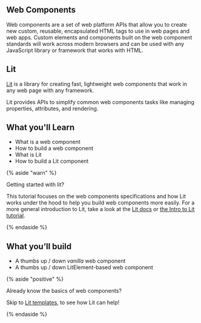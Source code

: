 ## Web Components

Web components are a set of web platform APIs that allow you to create new custom, reusable, encapsulated HTML tags to use in web pages and web apps. Custom elements and components built on the web component standards will work across modern browsers and can be used with any JavaScript library or framework that works with HTML.

## Lit

[Lit](/) is a library for creating fast, lightweight web components that work in any web page with any framework.

Lit provides APIs to simplify common web components tasks like managing properties, attributes, and rendering.

## What you'll Learn

* What is a web component
* How to build a web component
* What is Lit
* How to build a Lit component

{% aside "warn" %}

Getting started with lit?

This tutorial focuses on the web components specifications and how Lit works under the hood to help you build web components more easily. For a more general introduction to Lit, take a look at the [Lit docs](/docs/) or [the Intro to Lit tutorial](/tutorials/intro-to-lit/).

{% endaside %}

## What you’ll build

* A thumbs up / down *vanilla* web component
* A thumbs up / down LitElement-based web component

{% aside "positive" %}

Already know the basics of web components?

Skip to [Lit templates](#09), to see how Lit can help!

{% endaside %}
